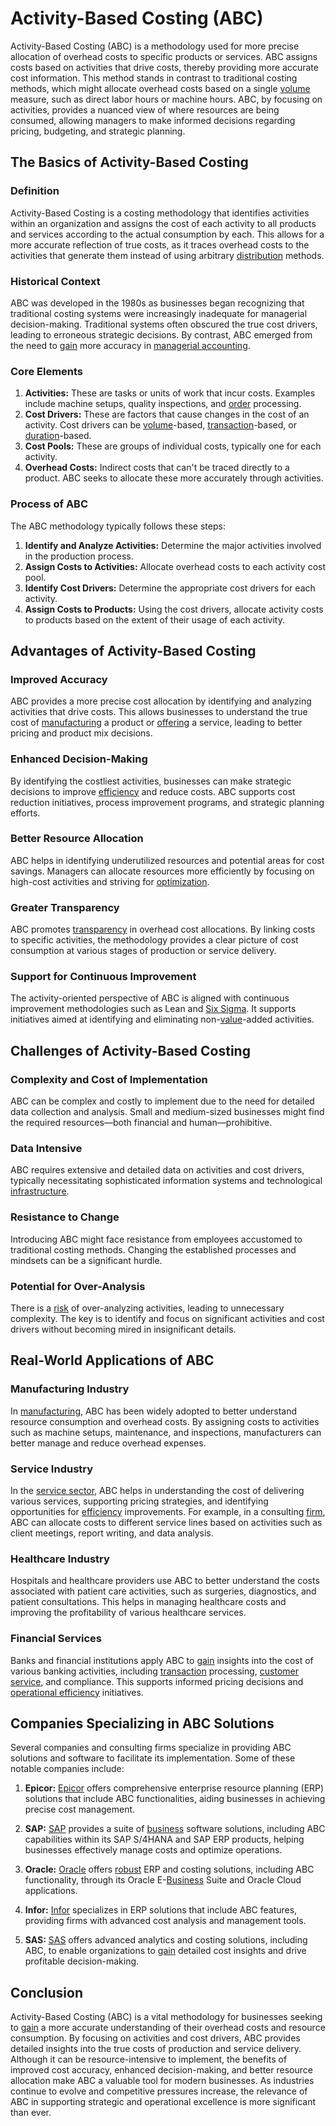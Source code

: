 # Activity-Based Costing (ABC)

Activity-Based Costing (ABC) is a methodology used for more precise allocation of overhead costs to specific products or services. ABC assigns costs based on activities that drive costs, thereby providing more accurate cost information. This method stands in contrast to traditional costing methods, which might allocate overhead costs based on a single [volume](../v/volume.md) measure, such as direct labor hours or machine hours. ABC, by focusing on activities, provides a nuanced view of where resources are being consumed, allowing managers to make informed decisions regarding pricing, budgeting, and strategic planning.

## The Basics of Activity-Based Costing

### Definition
Activity-Based Costing is a costing methodology that identifies activities within an organization and assigns the cost of each activity to all products and services according to the actual consumption by each. This allows for a more accurate reflection of true costs, as it traces overhead costs to the activities that generate them instead of using arbitrary [distribution](../d/distribution.md) methods.

### Historical Context
ABC was developed in the 1980s as businesses began recognizing that traditional costing systems were increasingly inadequate for managerial decision-making. Traditional systems often obscured the true cost drivers, leading to erroneous strategic decisions. By contrast, ABC emerged from the need to [gain](../g/gain.md) more accuracy in [managerial accounting](../m/managerial_accounting.md).

### Core Elements
1. **Activities:** These are tasks or units of work that incur costs. Examples include machine setups, quality inspections, and [order](../o/order.md) processing.
2. **Cost Drivers:** These are factors that cause changes in the cost of an activity. Cost drivers can be [volume](../v/volume.md)-based, [transaction](../t/transaction.md)-based, or [duration](../d/duration.md)-based.
3. **Cost Pools:** These are groups of individual costs, typically one for each activity.
4. **Overhead Costs:** Indirect costs that can't be traced directly to a product. ABC seeks to allocate these more accurately through activities.

### Process of ABC
The ABC methodology typically follows these steps:
1. **Identify and Analyze Activities:** Determine the major activities involved in the production process.
2. **Assign Costs to Activities:** Allocate overhead costs to each activity cost pool.
3. **Identify Cost Drivers:** Determine the appropriate cost drivers for each activity.
4. **Assign Costs to Products:** Using the cost drivers, allocate activity costs to products based on the extent of their usage of each activity.

## Advantages of Activity-Based Costing

### Improved Accuracy
ABC provides a more precise cost allocation by identifying and analyzing activities that drive costs. This allows businesses to understand the true cost of [manufacturing](../m/manufacturing.md) a product or [offering](../o/offering.md) a service, leading to better pricing and product mix decisions.

### Enhanced Decision-Making
By identifying the costliest activities, businesses can make strategic decisions to improve [efficiency](../e/efficiency.md) and reduce costs. ABC supports cost reduction initiatives, process improvement programs, and strategic planning efforts.

### Better Resource Allocation
ABC helps in identifying underutilized resources and potential areas for cost savings. Managers can allocate resources more efficiently by focusing on high-cost activities and striving for [optimization](../o/optimization.md).

### Greater Transparency
ABC promotes [transparency](../t/transparency.md) in overhead cost allocations. By linking costs to specific activities, the methodology provides a clear picture of cost consumption at various stages of production or service delivery.

### Support for Continuous Improvement
The activity-oriented perspective of ABC is aligned with continuous improvement methodologies such as Lean and [Six Sigma](../s/six_sigma.md). It supports initiatives aimed at identifying and eliminating non-[value](../v/value.md)-added activities.

## Challenges of Activity-Based Costing

### Complexity and Cost of Implementation
ABC can be complex and costly to implement due to the need for detailed data collection and analysis. Small and medium-sized businesses might find the required resources—both financial and human—prohibitive.

### Data Intensive
ABC requires extensive and detailed data on activities and cost drivers, typically necessitating sophisticated information systems and technological [infrastructure](../i/infrastructure.md).

### Resistance to Change
Introducing ABC might face resistance from employees accustomed to traditional costing methods. Changing the established processes and mindsets can be a significant hurdle.

### Potential for Over-Analysis
There is a [risk](../r/risk.md) of over-analyzing activities, leading to unnecessary complexity. The key is to identify and focus on significant activities and cost drivers without becoming mired in insignificant details.

## Real-World Applications of ABC

### Manufacturing Industry
In [manufacturing](../m/manufacturing.md), ABC has been widely adopted to better understand resource consumption and overhead costs. By assigning costs to activities such as machine setups, maintenance, and inspections, manufacturers can better manage and reduce overhead expenses.

### Service Industry
In the [service sector](../s/service_sector.md), ABC helps in understanding the cost of delivering various services, supporting pricing strategies, and identifying opportunities for [efficiency](../e/efficiency.md) improvements. For example, in a consulting [firm](../f/firm.md), ABC can allocate costs to different service lines based on activities such as client meetings, report writing, and data analysis.

### Healthcare Industry
Hospitals and healthcare providers use ABC to better understand the costs associated with patient care activities, such as surgeries, diagnostics, and patient consultations. This helps in managing healthcare costs and improving the profitability of various healthcare services.

### Financial Services
Banks and financial institutions apply ABC to [gain](../g/gain.md) insights into the cost of various banking activities, including [transaction](../t/transaction.md) processing, [customer service](../c/customer_service.md), and compliance. This supports informed pricing decisions and [operational efficiency](../o/operational_efficiency_in_trading.md) initiatives.

## Companies Specializing in ABC Solutions

Several companies and consulting firms specialize in providing ABC solutions and software to facilitate its implementation. Some of these notable companies include:

1. **Epicor:** [Epicor](https://www.epicor.com/) offers comprehensive enterprise resource planning (ERP) solutions that include ABC functionalities, aiding businesses in achieving precise cost management.
 
2. **SAP:** [SAP](https://www.sap.com/) provides a suite of [business](../b/business.md) software solutions, including ABC capabilities within its SAP S/4HANA and SAP ERP products, helping businesses effectively manage costs and optimize operations.

3. **Oracle:** [Oracle](https://www.oracle.com/) offers [robust](../r/robust.md) ERP and costing solutions, including ABC functionality, through its Oracle E-[Business](../b/business.md) Suite and Oracle Cloud applications.

4. **Infor:** [Infor](https://www.infor.com/) specializes in ERP solutions that include ABC features, providing firms with advanced cost analysis and management tools.

5. **SAS:** [SAS](https://www.sas.com/) offers advanced analytics and costing solutions, including ABC, to enable organizations to [gain](../g/gain.md) detailed cost insights and drive profitable decision-making.

## Conclusion

Activity-Based Costing (ABC) is a vital methodology for businesses seeking to [gain](../g/gain.md) a more accurate understanding of their overhead costs and resource consumption. By focusing on activities and cost drivers, ABC provides detailed insights into the true costs of production and service delivery. Although it can be resource-intensive to implement, the benefits of improved cost accuracy, enhanced decision-making, and better resource allocation make ABC a valuable tool for modern businesses. As industries continue to evolve and competitive pressures increase, the relevance of ABC in supporting strategic and operational excellence is more significant than ever.